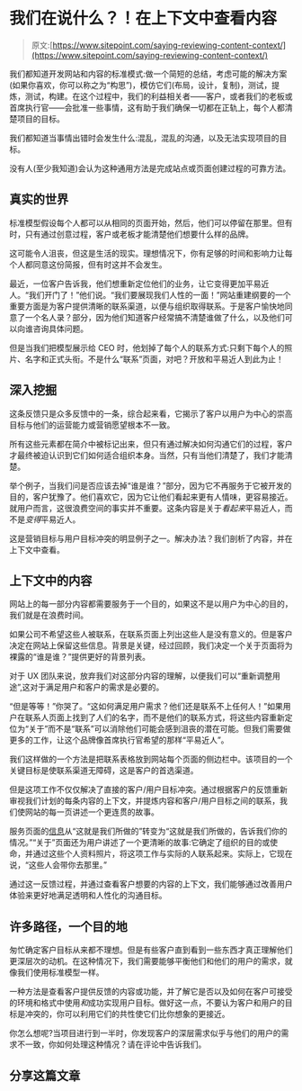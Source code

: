 # 我们在说什么？！在上下文中查看内容

> 原文:[https://www.sitepoint.com/saying-reviewing-content-context/](https://www.sitepoint.com/saying-reviewing-content-context/)

我们都知道开发网站和内容的标准模式:做一个简短的总结，考虑可能的解决方案(如果你喜欢，你可以称之为“构思”)，模仿它们(布局，设计，复制)，测试，提炼，测试，构建。在这个过程中，我们的利益相关者——客户，或者我们的老板或首席执行官——会批准一些事情，这有助于我们确保一切都在正轨上，每个人都清楚项目的目标。

我们都知道当事情出错时会发生什么:混乱，混乱的沟通，以及无法实现项目的目标。

没有人(至少我知道)会认为这种通用方法是完成站点或页面创建过程的可靠方法。

## 真实的世界

标准模型假设每个人都可以从相同的页面开始，然后，他们可以停留在那里。但有时，只有通过创意过程，客户或老板才能清楚他们想要什么样的品牌。

这可能令人沮丧，但这是生活的现实。理想情况下，你有足够的时间和影响力让每个人都同意这份简报，但有时这并不会发生。

最近，一位客户告诉我，他们想重新定位他们的业务，让它变得更加平易近人。“我们开门了！”他们说。“我们要展现我们人性的一面！”网站重建纲要的一个重要方面是为客户提供清晰的联系渠道，以便与组织取得联系。于是客户愉快地同意了一个名人录？部分，因为他们知道客户经常搞不清楚谁做了什么，以及他们可以向谁咨询具体问题。

但是当我们把模型展示给 CEO 时，他划掉了每个人的联系方式:只剩下每个人的照片、名字和正式头衔。不是什么“联系”页面，对吧？开放和平易近人到此为止！

## 深入挖掘

这条反馈只是众多反馈中的一条，综合起来看，它揭示了客户以用户为中心的崇高目标与他们的运营能力或营销愿望根本不一致。

所有这些元素都在简介中被标记出来，但只有通过解决如何沟通它们的过程，客户才最终被迫认识到它们如何适合组织本身。当然，只有当他们清楚了，我们才能清楚。

举个例子，当我们问是否应该去掉“谁是谁？”部分，因为它不再服务于它被开发的目的，客户犹豫了。他们喜欢它，因为它让他们看起来更有人情味，更容易接近。就用户而言，这很浪费空间的事实并不重要。这条内容是关于*看起来*平易近人，而不是*变得*平易近人。

这是营销目标与用户目标冲突的明显例子之一。解决办法？我们剖析了内容，并在上下文中查看。

## 上下文中的内容

网站上的每一部分内容都需要服务于一个目的，如果这不是以用户为中心的目的，我们就是在浪费时间。

如果公司不希望这些人被联系，在联系页面上列出这些人是没有意义的。但是客户决定在网站上保留这些信息。背景是关键，经过回顾，我们决定一个关于页面将为裸露的“谁是谁？”提供更好的背景列表。

对于 UX 团队来说，放弃我们对这部分内容的理解，以便我们可以“重新调整用途”,这对于满足用户和客户的需求是必要的。

“但是等等！”你哭了。“这如何满足用户需求？他们还是联系不上任何人！”如果用户在联系人页面上找到了人们的名字，而不是他们的联系方式，将这些内容重新定位为“关于”而不是“联系”可以消除他们可能会感到沮丧的潜在可能。但我们需要做更多的工作，让这个品牌像首席执行官希望的那样“平易近人”。

我们这样做的一个方法是把联系表格放到网站每个页面的侧边栏中。该项目的一个关键目标是使联系渠道无障碍，这是客户的首选渠道。

但是这项工作不仅仅解决了直接的客户/用户目标冲突。通过根据客户的反馈重新审视我们计划的每条内容的上下文，并提炼内容和客户/用户目标之间的联系，我们使网站的每一页讲述一个更连贯的故事。

服务页面的[信息](https://www.sitepoint.com/getting-message-right/)从“这就是我们所做的”转变为“这就是我们所做的，告诉我们你的情况。”“关于”页面还为用户讲述了一个更清晰的故事:它确定了组织的目的或使命，并通过这些个人资料照片，将这项工作与实际的人联系起来。实际上，它现在说，“这些人会带你去那里。”

通过这一反馈过程，并通过查看客户想要的内容的上下文，我们能够通过改善用户体验来更好地满足透明和人性化的沟通目标。

## 许多路径，一个目的地

匆忙确定客户目标从来都不理想。但是有些客户直到看到一些东西才真正理解他们更深层次的动机。在这种情况下，我们需要能够平衡他们和他们的用户的需求，就像我们使用标准模型一样。

一种方法是查看客户提供反馈的内容或功能，并了解它是否以及如何在客户可接受的环境和格式中使用*和*成功实现用户目标。做好这一点，不要认为客户和用户的目标是冲突的，你可以利用它们的共性使它们比你想象的更接近。

你怎么想呢?当项目进行到一半时，你发现客户的深层需求似乎与他们的用户的需求不一致，你如何处理这种情况？请在评论中告诉我们。

## 分享这篇文章
